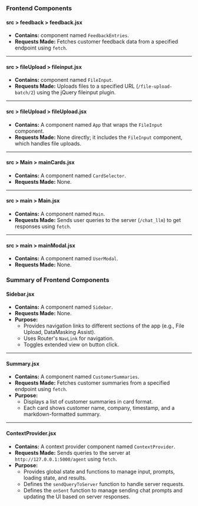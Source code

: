 ### Frontend Components

#### **src > feedback > feedback.jsx**
- **Contains:**  component named `FeedbackEntries`.
- **Requests Made:** Fetches customer feedback data from a specified endpoint using `fetch`.

---

#### **src > fileUpload > fileinput.jsx**
- **Contains:**  component named `FileInput`.
- **Requests Made:** Uploads files to a specified URL (`/file-upload-batch/2`) using the jQuery fileinput plugin.

---

#### **src > fileUpload > fileUpload.jsx**
- **Contains:** A component named `App` that wraps the `FileInput` component.
- **Requests Made:** None directly; it includes the `FileInput` component, which handles file uploads.

---

#### **src > Main > mainCards.jsx**
- **Contains:** A component named `CardSelector`.
- **Requests Made:** None.

---

#### **src > main > Main.jsx**
- **Contains:** A component named `Main`.
- **Requests Made:** Sends user queries to the server (`/chat_llm`) to get responses using `fetch`.

---

#### **src > main > mainModal.jsx**
- **Contains:** A component named `UserModal`.
- **Requests Made:** None.


### Summary of Frontend Components

#### **Sidebar.jsx**
- **Contains:** A component named `Sidebar`.
- **Requests Made:** None.
- **Purpose:** 
  - Provides navigation links to different sections of the app (e.g., File Upload, DataMasking Assist).
  - Uses  Router's `NavLink` for navigation.
  - Toggles extended view on button click.

---

#### **Summary.jsx**
- **Contains:** A component named `CustomerSummaries`.
- **Requests Made:** Fetches customer summaries from a specified endpoint using `fetch`.
- **Purpose:** 
  - Displays a list of customer summaries in card format.
  - Each card shows customer name, company, timestamp, and a markdown-formatted summary.

---

#### **ContextProvider.jsx**
- **Contains:** A context provider component named `ContextProvider`.
- **Requests Made:** Sends queries to the server at `http://127.0.0.1:5000/agent` using `fetch`.
- **Purpose:** 
  - Provides global state and functions to manage input, prompts, loading state, and results.
  - Defines the `sendQueryToServer` function to handle server requests.
  - Defines the `onSent` function to manage sending chat prompts and updating the UI based on server responses.